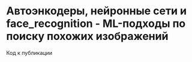 # Автоэнкодеры, нейронные сети и face_recognition - ML-подходы по поиску похожих изображений   
Код к публикации
